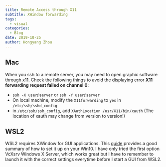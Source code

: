 ```yaml
---
title: Remote Access through X11
subtitle: XWindow forwarding
tags:
  - visual
categories:
  - Blog
date: 2019-10-25
author: Hongyang Zhou
---
```


## Mac

When you ssh to a remote server, you may need to open graphic software through x11. Check the following things to avoid the displaying error **X11 forwarding request failed on channel 0**:

* `ssh -X user@server` or `ssh -Y user@server`
* On local machine, modify the `X11forwarding` to `yes` in `/etc/ssh/sshd_config`                                                        
* in `/etc/ssh/ssh_config`, add `XAuthLocation /usr/X11/bin/xauth` (The location of xauth may change from version to version!) 

## WSL2

WSL2 requires XWindow for GUI applications.
This [guide](https://techcommunity.microsoft.com/t5/windows-dev-appconsult/running-wsl-gui-apps-on-windows-10/ba-p/1493242) provides a good summary of how to set it up on your Win10.
I have only tried the first option VcXsrv Windows X Server, which works great but I have to remember to launch it with the correct settings everytime before I start a GUI from WSL2.
